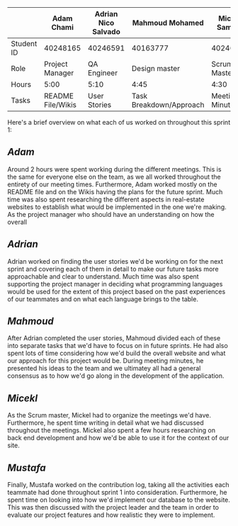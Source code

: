 |              | Adam Chami        | Adrian Nico Salvado    | Mahmoud Mohamed         | Mickel Samuel       | Mustafa Aboabdullah  |
|--------------|-------------------|------------------------|-------------------------|---------------------|----------------------|
| Student ID   | 40248165          | 40246591               | 40163777                | 40246743            | 40199998             |
| Role         | Project Manager   | QA Engineer            | Design master           | Scrum Master        | Database Manager     |
| Hours        | 5:00              | 5:10                   | 4:45                    | 4:30                | 4:30                 |
| Tasks        | README File/Wikis | User Stories           | Task Breakdown/Approach | Meeting Minutes     | Contribution Log     |

Here's a brief overview on what each of us worked on throughout this sprint 1:

## *Adam*
Around 2 hours were spent working during the different meetings. This is the same for everyone else on the team, as we all worked throughout the entirety of our meeting times. Furthermore, Adam worked mostly on the README file and on the Wikis having the plans for the future sprint. Much time was also spent researching the different aspects in real-estate websites to establish what would be implemented in the one we're making.
As the project manager who should have an understanding on how the overall 

## *Adrian*
Adrian worked on finding the user stories we'd be working on for the next sprint and covering each of them in detail to make our future tasks more approachable and clear to understand. Much time was also spent supporting the project manager in deciding what programming languages would be used for the extent of this project based on the past experiences of our teammates and on what each language brings to the table.

## *Mahmoud*
After Adrian completed the user stories, Mahmoud divided each of these into separate tasks that we'd have to focus on in future sprints. He had also spent lots of time considering how we'd build the overall website and what our approach for this project would be. During meeting minutes, he presented his ideas to the team and we ultimatey all had a general consensus as to how we'd go along in the development of the application.

## *Micekl*
As the Scrum master, Mickel had to organize the meetings we'd have. Furthermore, he spent time writing in detail what we had discussed throughout the meetings. Mickel also spent a few hours researching on back end development and how we'd be able to use it for the context of our site.

## *Mustafa*
Finally, Mustafa worked on the contribution log, taking all the activities each teammate had done throughout sprint 1 into consideration. Furthermore, he spent time on looking into how we'd implement our database to the website. This was then discussed with the project leader and the team in order to evaluate our project features and how realistic they were to implement.
